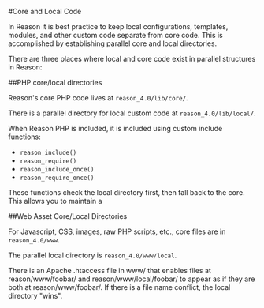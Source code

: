 #Core and Local Code

In Reason it is best practice to keep local configurations, templates, modules, and other custom code separate from core code. This is accomplished by establishing parallel core and local directories.

There are three places where local and core code exist in parallel structures in Reason:

##PHP core/local directories

Reason's core PHP code lives at `reason_4.0/lib/core/`.

There is a parallel directory for local custom code at `reason_4.0/lib/local/`.

When Reason PHP is included, it is included using custom include functions:
- `reason_include()`
- `reason_require()`
- `reason_include_once()`
- `reason_require_once()`

These functions check the local directory first, then fall back to the core. This allows you to maintain a 

##Web Asset Core/Local Directories

For Javascript, CSS, images, raw PHP scripts, etc., core files are in `reason_4.0/www`.

The parallel local directory is `reason_4.0/www/local`.

There is an Apache .htaccess file in www/ that enables files at reason/www/foobar/ and reason/www/local/foobar/ to appear as if they are both at reason/www/foobar/. If there is a file name conflict, the local directory "wins".
